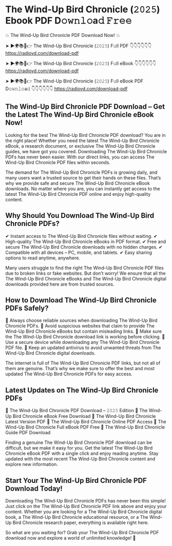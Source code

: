 # The Wind-Up Bird Chronicle (𝟸𝟶𝟸𝟻) Ebook PDF D𝚘𝚠𝚗𝚕𝚘a𝚍 𝙵𝚛𝚎𝚎

💥 The Wind-Up Bird Chronicle PDF Download Now! 💥

➤ ►🌍📚📱👉 The Wind-Up Bird Chronicle (𝟸𝟶𝟸𝟻) F𝚞ll PDF 👇👇👇👇👇👇
https://radiovd.com/download-pdf

➤ ►🌍📚📱👉 The Wind-Up Bird Chronicle (𝟸𝟶𝟸𝟻) F𝚞ll eBook 👇👇👇👇👇👇
https://radiovd.com/download-pdf

➤ ►🌍📚📱👉 The Wind-Up Bird Chronicle (𝟸𝟶𝟸𝟻) F𝚞ll eBook PDF D𝚘𝚠𝚗𝚕𝚘a𝚍 👇👇👇👇👇👇
https://radiovd.com/download-pdf

## The Wind-Up Bird Chronicle PDF Download – Get the Latest The Wind-Up Bird Chronicle eBook Now!

Looking for the best The Wind-Up Bird Chronicle PDF download? You are in the right place! Whether you need the latest The Wind-Up Bird Chronicle eBook, a research document, or exclusive The Wind-Up Bird Chronicle guides, we have got you covered. Downloading The Wind-Up Bird Chronicle PDFs has never been easier. With our direct links, you can access The Wind-Up Bird Chronicle PDF files within seconds.

The demand for The Wind-Up Bird Chronicle PDFs is growing daily, and many users want a trusted source to get their hands on these files. That’s why we provide safe and secure The Wind-Up Bird Chronicle eBook downloads. No matter where you are, you can instantly get access to the latest The Wind-Up Bird Chronicle PDF online and enjoy high-quality content.

## Why Should You Download The Wind-Up Bird Chronicle PDFs?

✔ Instant access to The Wind-Up Bird Chronicle files without waiting.
✔ High-quality The Wind-Up Bird Chronicle eBooks in PDF format.
✔ Free and secure The Wind-Up Bird Chronicle downloads with no hidden charges.
✔ Compatible with all devices – PC, mobile, and tablets.
✔ Easy sharing options to read anytime, anywhere.

Many users struggle to find the right The Wind-Up Bird Chronicle PDF files due to broken links or fake websites. But don’t worry! We ensure that all the The Wind-Up Bird Chronicle eBooks and The Wind-Up Bird Chronicle digital downloads provided here are from trusted sources.

## How to Download The Wind-Up Bird Chronicle PDFs Safely?

📌 Always choose reliable sources when downloading The Wind-Up Bird Chronicle PDFs.
📌 Avoid suspicious websites that claim to provide The Wind-Up Bird Chronicle eBooks but contain misleading links.
📌 Make sure the The Wind-Up Bird Chronicle download link is working before clicking.
📌 Use a secure device while downloading any The Wind-Up Bird Chronicle PDF file.
📌 Keep an updated antivirus to avoid unwanted threats from The Wind-Up Bird Chronicle digital downloads.

The internet is full of The Wind-Up Bird Chronicle PDF links, but not all of them are genuine. That’s why we make sure to offer the best and most updated The Wind-Up Bird Chronicle PDFs for easy access.

## Latest Updates on The Wind-Up Bird Chronicle PDFs

🔹 The Wind-Up Bird Chronicle PDF Download – 𝟸𝟶𝟸𝟻 Edition
🔹 The Wind-Up Bird Chronicle eBook Free Download
🔹 The Wind-Up Bird Chronicle Latest Version PDF
🔹 The Wind-Up Bird Chronicle Online PDF Access
🔹 The Wind-Up Bird Chronicle Full eBook PDF Free
🔹 The Wind-Up Bird Chronicle Guide PDF Download

Finding a genuine The Wind-Up Bird Chronicle PDF download can be difficult, but we make it easy for you. Get the latest The Wind-Up Bird Chronicle eBook PDF with a single click and enjoy reading anytime. Stay updated with the most recent The Wind-Up Bird Chronicle content and explore new information.

## Start Your The Wind-Up Bird Chronicle PDF Download Today!

Downloading The Wind-Up Bird Chronicle PDFs has never been this simple! Just click on the The Wind-Up Bird Chronicle PDF link above and enjoy your content. Whether you are looking for a The Wind-Up Bird Chronicle digital book, a The Wind-Up Bird Chronicle educational resource, or a The Wind-Up Bird Chronicle research paper, everything is available right here.

So what are you waiting for? Grab your The Wind-Up Bird Chronicle PDF download now and explore a world of unlimited knowledge! 🚀